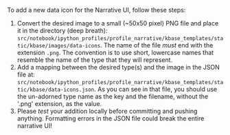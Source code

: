 To add a new data icon for the Narrative UI, follow these steps:

1. Convert the desired image to a small (~50x50 pixel) PNG file and place it in the
directory (deep breath):
`src/notebook/ipython_profiles/profile_narrative/kbase_templates/static/kbase/images/data-icons`.
The name of the file *must* end with the extension `.png`. The convention is
to use short, lowercase names that resemble the name of the type that they
will represent.
2. Add a mapping between the desired type(s) and the image in the JSON file
at: `src/notebook/ipython_profiles/profile_narrative/kbase_templates/static/kbase/data-icons.json`.
As you can see in that file, you should use the un-adorned type name as the key
and the filename, without the '.png' extension, as the value.
3. Please *test* your addition locally before committing and pushing anything.
Formatting errors in the JSON file could break the entire narrative UI!
